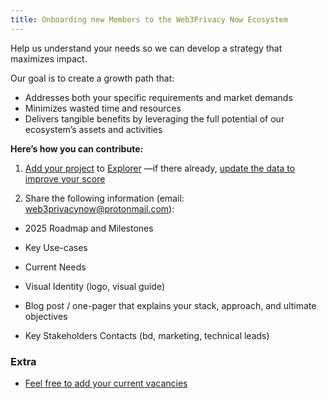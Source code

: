 ```yaml
---
title: Onboarding new Members to the Web3Privacy Now Ecosystem
---
```


Help us understand your needs so we can develop a strategy that maximizes impact.

Our goal is to create a growth path that:

- Addresses both your specific requirements and market demands
- Minimizes wasted time and resources
- Delivers tangible benefits by leveraging the full potential of our ecosystem’s assets and activities

**Here’s how you can contribute:**

1) [Add your project](https://mirror.xyz/0x0f1F3DAf416B74DB3DE55Eb4D7513a80F4841073/Ri2ZMIq6Os-ZKQyT_l6a5F1-gJURySvvwNRKzBvNpWM) to [Explorer](https://explorer.web3privacy.info) —if there already, [update the data to improve your score](https://mirror.xyz/0x0f1F3DAf416B74DB3DE55Eb4D7513a80F4841073/yDbRRq8FjSogK7iUWdiRKkm54wvx6DgRt99gFuineuY)

2) Share the following information (email: web3privacynow@protonmail.com):

- 2025 Roadmap and Milestones
- Key Use-cases
- Current Needs

- Visual Identity (logo, visual guide) 
- Blog post / one-pager that explains your stack, approach, and ultimate objectives

- Key Stakeholders Contacts (bd, marketing, technical leads)

### Extra

- [Feel free to add​​​​​​​ your current vacancies](http://jobs.web3privacy.info)

